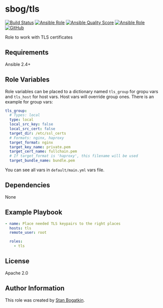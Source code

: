 # sbog/tls

[![Build Status](https://travis-ci.com/sorrowless/ansible_rbenv.svg?branch=master)](https://travis-ci.com/sorrowless/ansible_rbenv)
[![Ansible Role](https://img.shields.io/ansible/role/32852)](https://galaxy.ansible.com/sorrowless/rbenv)
[![Ansible Quality Score](https://img.shields.io/ansible/quality/32852)](https://galaxy.ansible.com/sorrowless/rbenv)
[![Ansible Role](https://img.shields.io/ansible/role/d/32852)](https://galaxy.ansible.com/sorrowless/rbenv)
[![GitHub](https://img.shields.io/github/license/sorrowless/ansible_rbenv)](https://github.com/sorrowless/ansible_rbenv/blob/master/LICENSE)

Role to work with TLS certificates

## Requirements

Ansible 2.4+

## Role Variables

Role variables can be placed to a dictionary named `tls_group` for gropu vars
and `tls_host` for host vars. Host vars will override group ones. There is an
example for group vars:

```yaml
tls_group:
  # Types: local
  type: local
  local_src_key: false
  local_src_cert: false
  target_dir: /etc/ssl_certs
  # Formats: nginx, haproxy
  target_format: nginx
  target_key_name: private.pem
  target_cert_name: fullchain.pem
  # If target_format is 'haproxy', this filename will be used
  target_bundle_name: bundle.pem
```

You can see all vars in `default/main.yml` vars file.

## Dependencies

None

## Example Playbook

```yaml
- name: Place needed TLS keypairs to the right places
  hosts: tls
  remote_user: root

  roles:
    - tls
```

## License

Apache 2.0

## Author Information

This role was created by [Stan Bogatkin](https://sbog.ru).
